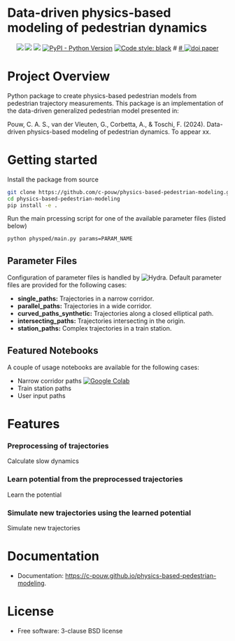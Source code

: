 # Data-driven physics-based modeling of pedestrian dynamics
<p align="center">
    <a href="https://img.shields.io/badge/build-passing-brightgreen?logo=github" alt="build passing">
       <img src="https://img.shields.io/badge/build-passing-brightgreen?logo=github" /></a>
    <a href="https://github.com/c-pouw/physics-based-pedestrian-modeling/actions/workflows/testing.yml" alt="build status">
       <img src="https://github.com/c-pouw/physics-based-pedestrian-modeling/actions/workflows/testing.yml/badge.svg" /></a>
    <a href="https://pypi.python.org/pypi/physics-based-pedestrian-modeling" alt="pypi version">
       <img src="https://img.shields.io/pypi/v/physics-based-pedestrian-modeling.svg" /></a>
    <a href="#">
       <img src="https://img.shields.io/pypi/pyversions/physics-based-pedestrian-modeling" alt="PyPI - Python Version" /></a>
    <a href="https://github.com/psf/black">
       <img src="https://img.shields.io/badge/code%20style-black-000000.svg" alt="Code style: black" /></a>
#    <a href="https://doi.org/10.1016/j.trc.2023.104468">
#       <img src="https://img.shields.io/badge/DOI-10.1016/j.trc.2023.104468-blue.svg" alt="doi paper" /></a>
</p>

# Project Overview

Python package to create physics-based pedestrian models from pedestrian trajectory measurements. This package is an implementation of the data-driven generalized pedestrian model presented in:

Pouw, C. A. S., van der Vleuten, G., Corbetta, A., & Toschi, F. (2024). Data-driven physics-based modeling of pedestrian dynamics. To appear xx.


# Getting started

Install the package from source

```bash
git clone https://github.com/c-pouw/physics-based-pedestrian-modeling.git
cd physics-based-pedestrian-modeling
pip install -e .
```

Run the main prcessing script for one of the available parameter files (listed below)

```bash
python physped/main.py params=PARAM_NAME
```

## Parameter Files
Configuration of parameter files is handled by ![Hydra](https://github.com/facebookresearch/hydra). Default parameter files are provided for the following cases:
* **single_paths:** Trajectories in a narrow corridor.
* **parallel_paths:** Trajectories in a wide corridor.
* **curved_paths_synthetic:** Trajectories along a closed elliptical path.
* **intersecting_paths:** Trajectories intersecting in the origin.
* **station_paths:** Complex trajectories in a train station.

## Featured Notebooks
A couple of usage notebooks are available for the following cases:
* Narrow corridor paths [![Google Colab](https://colab.research.google.com/assets/colab-badge.svg)](https://colab.research.google.com/github/c-pouw/physics-based-pedestrian-modeling/blob/master/usage_notebooks/physped_narrow_corridor_colab.ipynb)
* Train station paths
* User input paths


# Features
### Preprocessing of trajectories
Calculate slow dynamics

### Learn potential from the preprocessed trajectories
Learn the potential

### Simulate new trajectories using the learned potential
Simulate new trajectories


# Documentation
* Documentation: https://c-pouw.github.io/physics-based-pedestrian-modeling.

# License
* Free software: 3-clause BSD license
